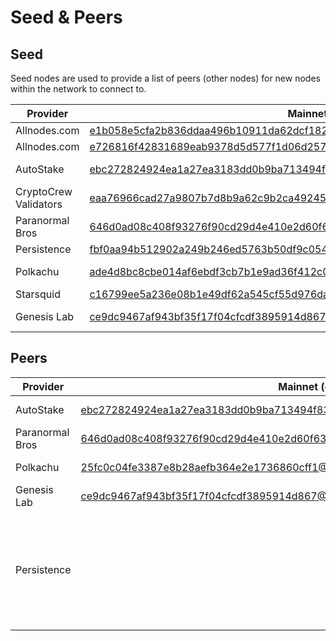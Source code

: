 # Seed & Peers

## Seed

Seed nodes are used to provide a list of peers (other nodes) for new nodes within the network to connect to.

| Provider              | Mainnet (core-1)                                                                      | Testnet (test-core-2)                                                                              | Testnet (test-core-1)                                                                   |
| --------------------- | ------------------------------------------------------------------------------------- | -------------------------------------------------------------------------------------------------- | --------------------------------------------------------------------------------------- |
| Allnodes.com          | e1b058e5cfa2b836ddaa496b10911da62dcf182e@persistence-seed-1.allnodes.me:26656         |                                                                                                    |                                                                                         |
| Allnodes.com          | e726816f42831689eab9378d5d577f1d06d25716@persistence-seed-2.allnodes.me:26656         |                                                                                                    |                                                                                         |
| AutoStake             | ebc272824924ea1a27ea3183dd0b9ba713494f83@persistence.mainnet.seed.autostake.net:26896 | 5c2a752c9b1952dbed075c56c600c3a79b58c395@persistence-testnet-seed.autostake.com                    | 5c2a752c9b1952dbed075c56c600c3a79b58c395@persistence.testnet.seed.autostake.net:26896   |
| CryptoCrew Validators | eaa76966cad27a9807b7d8b9a62c9b2ca4924581@tenderseed.ccvalidators.com:26003            |                                                                                                    |                                                                                         |
| Paranormal Bros       | 646d0ad08c408f93276f90cd29d4e410e2d60f63@xprt.paranorm.pro:25656                      |                                                                                                    |                                                                                         |
| Persistence           | fbf0aa94b512902a249b246ed5763b50df9c0543@seed.core.persistence.one:26656              |                                                                                                    | b4237f8a7ca357d380ad119b76cbceec7e7e8a75@seed.testnet.persistence.one:26656             |
| Polkachu              | ade4d8bc8cbe014af6ebdf3cb7b1e9ad36f412c0@seeds.polkachu.com:15456                     | [https://polkachu.com/testnets/persistence/seeds](https://polkachu.com/testnets/persistence/seeds) | ade4d8bc8cbe014af6ebdf3cb7b1e9ad36f412c0@testnet-seeds.polkachu.com:15456               |
| Starsquid             | c16799ee5a236e08b1e49df62a545cf55d976dab@seed-persistence.starsquid.io:15607          |                                                                                                    |                                                                                         |
| Genesis Lab           | ce9dc9467af943bf35f17f04cfcdf3895914d867@seed-persistence-01.stakeflow.io:33656       |                                                                                                    | 61c6448536ca4445465c2fa907a5e7ebb688b2a4@seed-persistence-testnet-01.stakeflow.io:19007 |

## Peers

| Provider        | Mainnet (core-1)                                                                      | Testnet (test-core-2)                                                                                                                                                                                             | Testnet (test-core-1)                                                                 |
| --------------- | ------------------------------------------------------------------------------------- | ----------------------------------------------------------------------------------------------------------------------------------------------------------------------------------------------------------------- | ------------------------------------------------------------------------------------- |
| AutoStake       | ebc272824924ea1a27ea3183dd0b9ba713494f83@persistence.mainnet.peer.autostake.net:26896 | 5c2a752c9b1952dbed075c56c600c3a79b58c395@persistence-testnet-peer.autostake.com                                                                                                                                   | 5c2a752c9b1952dbed075c56c600c3a79b58c395@persistence.testnet.peer.autostake.net:26896 |
| Paranormal Bros | 646d0ad08c408f93276f90cd29d4e410e2d60f63@xprt.paranorm.pro:25656                      |                                                                                                                                                                                                                   |                                                                                       |
| Polkachu        | 25fc0c04fe3387e8b28aefb364e2e1736860cff1@65.108.234.23:15456                          | [https://polkachu.com/testnets/persistence/peers](https://polkachu.com/testnets/persistence/peers)                                                                                                                | 987c7cd05003194334f55ed5cbcc0fe8cd9df021@65.108.233.109:15456                         |
| Genesis Lab     | ce9dc9467af943bf35f17f04cfcdf3895914d867@135.181.113.227:33656                        |                                                                                                                                                                                                                   | 61c6448536ca4445465c2fa907a5e7ebb688b2a4@65.21.202.61:19007                           |
| Persistence     |                                                                                       | <p>1. cee6b94965f301e8b5ad905a65fa39c03cd193ce@51.68.152.17:26656</p><p>2. 7f971fc5fc2ffedbaf32f3b4021645571461a712@198.244.177.67:26656</p><p>3. 21ca0b996db604681fb73721ecb01d2c6410c628@162.19.94.46:26656</p> |                                                                                       |
